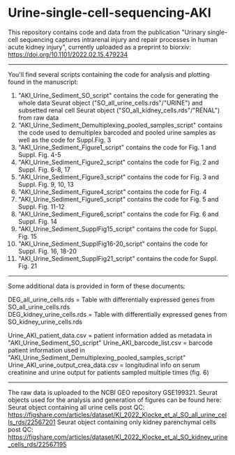 # Urine-single-cell-sequencing-AKI

This repository contains code and data from the publication "Urinary single-cell sequencing captures intrarenal injury and repair processes in human acute kidney injury", currently uploaded as a preprint to biorxiv: https://doi.org/10.1101/2022.02.15.479234 

----
You'll find several scripts containing the code for analysis and plotting found in the manuscript:

1) "AKI_Urine_Sediment_SO_script" contains the code for generating the whole data Seurat object ("SO_all_urine_cells.rds"/"URINE") and subsetted renal cell Seurat object ("SO_all_kidney_cells.rds"/"RENAL") from raw data
2) "AKI_Urine_Sediment_Demultiplexing_pooled_samples_script" contains the code used to demultiplex barcoded and pooled urine samples as well as the code for Suppl.Fig. 3
3) "AKI_Urine_Sediment_Figure1_script" contains the code for Fig. 1 and Suppl. Fig. 4-5
4) "AKI_Urine_Sediment_Figure2_script" contains the code for Fig. 2 and Suppl. Fig. 6-8, 17
5) "AKI_Urine_Sediment_Figure3_script" contains the code for Fig. 3 and Suppl. Fig. 9, 10, 13
6) "AKI_Urine_Sediment_Figure4_script" contains the code for Fig. 4 
7) "AKI_Urine_Sediment_Figure5_script" contains the code for Fig. 5 and Suppl. Fig. 11-12
8) "AKI_Urine_Sediment_Figure6_script" contains the code for Fig. 6 and Suppl. Fig. 14
9) "AKI_Urine_Sediment_SupplFig15_script" contains the code for Suppl. Fig. 15
10) "AKI_Urine_Sediment_SupplFig16-20_script" contains the code for Suppl. Fig. 16, 18-20
11) "AKI_Urine_Sediment_SupplFig21_script" contains the code for Suppl. Fig. 21

----
Some additional data is provided in form of these documents: 

DEG_all_urine_cells.rds  	= Table with differentially expressed genes from SO_all_urine_cells.rds  
DEG_kidney_urine_cells.rds  	= Table with differentially expressed genes from SO_kidney_urine_cells.rds  

Urine_AKI_patient_data.csv 		= patient information added as metadata in "AKI_Urine_Sediment_SO_script" 
Urine_AKI_barcode_list.csv 		= barcode patient information used in "AKI_Urine_Sediment_Demultiplexing_pooled_samples_script" 
Urine_AKI_urine_output_crea_data.csv	= longitudinal info on serum creatinine and urine output for patients sampled multiple times (fig. 6)

----
The raw data is uploaded to the NCBI GEO repository GSE199321. Seurat objects used for the analysis and generation of figures can be found here:
Seurat object containing all urine cells post QC: https://figshare.com/articles/dataset/KI_2022_Klocke_et_al_SO_all_urine_cells_rds/22567201
Seurat object containing only kidney parenchymal cells post QC: https://figshare.com/articles/dataset/KI_2022_Klocke_et_al_SO_kidney_urine_cells_rds/22567195



